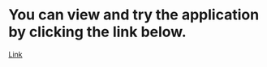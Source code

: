 # You can view and try the application by clicking the link below.
[Link](https://meme-generator-mu-two.vercel.app/)

